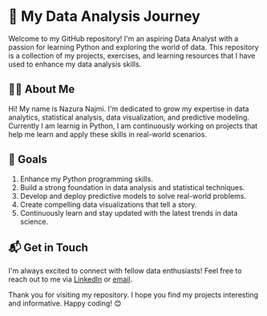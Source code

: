 # 🌟 My Data Analysis Journey

Welcome to my GitHub repository! I'm an aspiring Data Analyst with a passion for learning Python and exploring the world of data. This repository is a collection of my projects, exercises, and learning resources that I have used to enhance my data analysis skills.

## 👩‍💻 About Me
Hi! My name is Nazura Najmi.
I'm dedicated to grow my expertise in data analytics, statistical analysis, data visualization, and predictive modeling. Currently I am learnig in Python, I am continuously working on projects that help me learn and apply these skills in real-world scenarios.



## 🎯 Goals

1. Enhance my Python programming skills.
2. Build a strong foundation in data analysis and statistical techniques.
3. Develop and deploy predictive models to solve real-world problems.
4. Create compelling data visualizations that tell a story.
5. Continuously learn and stay updated with the latest trends in data science.

## 📬 Get in Touch

I'm always excited to connect with fellow data enthusiasts! Feel free to reach out to me via [LinkedIn](https://www.linkedin.com/in/nazura-najmi-732775164) or [email](nazuranajmi51@gmail.com).

Thank you for visiting my repository. I hope you find my projects interesting and informative. Happy coding! 😊
